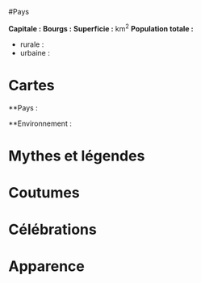#Pays

**Capitale :** 
**Bourgs :** 
**Superficie :**  km<sup>2</sup>
**Population totale :** 
- rurale : 
- urbaine : 

# Cartes

**Pays :



**Environnement :


# Mythes et légendes



# Coutumes



# Célébrations



# Apparence



